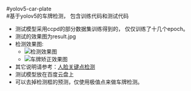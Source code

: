 #yolov5-car-plate  
#基于yolov5的车牌检测， 包含训练代码和测试代码  
+ 测试模型采用ccpd的部分数据集训练得到的， 仅仅训练了十几个epoch。
+ 测试的效果图为result.jpg
+ 检测效果图:
   * ![检测效果图](https://github.com/xialuxi/yolov5-car-plate/blob/master/result.jpg)
   * ![车牌矫正效果图](https://github.com/xialuxi/yolov5-car-plate/blob/master/result_warp.jpg)
+ 其它说明请参考：[人脸关键点检测](https://github.com/xialuxi/yolov5_face_landmark)
+ 测试模型放在百度云盘上
+ 可以去掉检测框的预测，仅使用极值点来做车牌检测。

